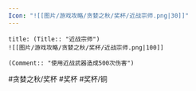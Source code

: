 ```yaml
---
Icon: "![[图片/游戏攻略/贪婪之秋/奖杯/近战宗师.png|30]]"
---
```

```ad-common-bronze-trophy
title: (Title:: "近战宗师")
![[图片/游戏攻略/贪婪之秋/奖杯/近战宗师.png|100]]

(Comment:: "使用近战武器造成500次伤害")
```

#贪婪之秋/奖杯 #奖杯 #奖杯/铜
